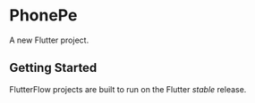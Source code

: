 # PhonePe

A new Flutter project.

## Getting Started

FlutterFlow projects are built to run on the Flutter _stable_ release.
